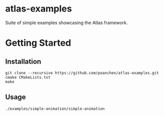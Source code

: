 # atlas-examples
Suite of simple examples showcasing the Atlas framework.

# Getting Started

## Installation

```
git clone --recursive https://github.com/poanchen/atlas-examples.git
cmake CMakeLists.txt
make
```

## Usage

```
./examples/simple-animation/simple-animation
```

